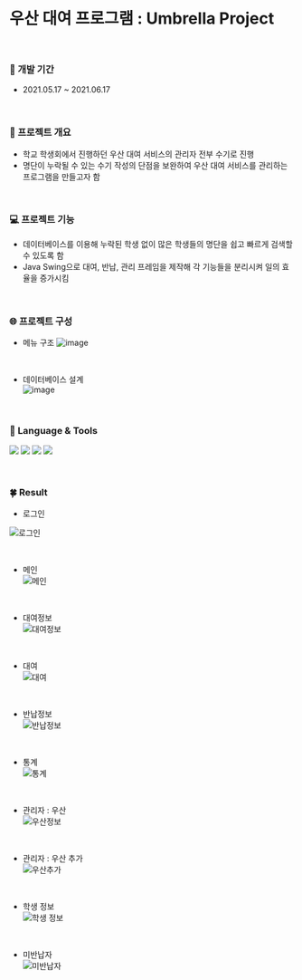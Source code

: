 # 우산 대여 프로그램 : Umbrella Project
<br/>

### 📆 개발 기간
- 2021.05.17 ~ 2021.06.17

<br/>

### 📑 프로젝트 개요
- 학교 학생회에서 진행하던 우산 대여 서비스의 관리자 전부 수기로 진행
- 명단이 누락될 수 있는 수기 작성의 단점을 보완하여 우산 대여 서비스를 관리하는 프로그램을 만들고자 함

<br/>

### 💻 프로젝트 기능
- 데이터베이스를 이용해 누락된 학생 없이 많은 학생들의 명단을 쉽고 빠르게 검색할 수 있도록 함
- Java Swing으로 대여, 반납, 관리 프레임을 제작해 각 기능들을 분리시켜 일의 효율을 증가시킴

<br/>

### 🌐 프로젝트 구성
- 메뉴 구조
![image](https://user-images.githubusercontent.com/81798918/201157089-d648c8b6-9d8b-477d-8be8-15a4220ceb1c.png)


<br/>

- 데이터베이스 설계 <br/>
![image](https://user-images.githubusercontent.com/81798918/201157156-52369a10-c7b9-4518-a9f0-6f7b67414f44.png)


<br/>

### 👀 Language & Tools
<img src="https://img.shields.io/badge/Java-ffffff?style=flat&logo=Eclipse IDE&logoColor=2C2255"/>       <!-- 자바 -->
<img src="https://img.shields.io/badge/Oracle-F80000?style=flat&logo=Oracle&logoColor=ffffff"/>          <!-- Oracle-->
<img src="https://img.shields.io/badge/GitHub-181717?style=flat&logo=GitHub&logoColor=ffffff"/>                           <!-- GitHub-->
<img src="https://img.shields.io/badge/Eclipse IDE-2C2255?style=flat&logo=Eclipse IDE&logoColor=ffffff"/>	          <!-- 이클립스-->

<br/>

### 🍀 Result

- 로그인 <br/>

![로그인](https://user-images.githubusercontent.com/81798918/201158755-8ccc1093-559a-4101-8dce-b1e3f8fe5fbc.PNG)

<br/>

- 메인 <br/>
![메인](https://user-images.githubusercontent.com/81798918/201158726-cd672af3-c55c-4ce4-b5bd-44ec58e7064d.PNG)

<br/>

- 대여정보 <br/>
![대여정보](https://user-images.githubusercontent.com/81798918/201158852-0ed8939e-b8c9-41bb-9304-888b81b0360e.PNG)

<br/>

- 대여 <br/>
![대여](https://user-images.githubusercontent.com/81798918/201159709-7d16eaf7-5fee-4f13-b793-e8d459607818.PNG)

<br/>

- 반납정보 <br/>
![반납정보](https://user-images.githubusercontent.com/81798918/201159761-1e2d5a0d-35d0-4172-935c-a3422ee5d904.PNG)

<br/>

- 통계 <br/>
![통계](https://user-images.githubusercontent.com/81798918/201159981-3383d93c-a84f-41e7-9e5f-b79b63c35193.PNG)

<br/>

- 관리자 : 우산 <br/>
![우산정보](https://user-images.githubusercontent.com/81798918/201160117-aa92df51-8252-4282-be06-a6b40e824082.PNG)

<br/>

- 관리자 : 우산 추가 <br/>
![우산추가](https://user-images.githubusercontent.com/81798918/201160167-f6290864-1835-4866-ba49-d978c6bdce66.PNG)

<br/>

- 학생 정보 <br/>
![학생 정보](https://user-images.githubusercontent.com/81798918/201160213-5df06814-3cdc-4b2f-982a-696b8c9b19d6.PNG)

<br/>

- 미반납자 <br/>
![미반납자](https://user-images.githubusercontent.com/81798918/201160338-e29043bd-a105-4748-8d45-1650a4dd1497.PNG)

